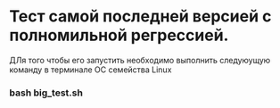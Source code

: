 # Тест самой последней версией с полномильной регрессией.
ДЛя того чтобы его запустить необходимо выполнить следуюущую команду в терминале ОС семейства Linux
### bash big_test.sh
